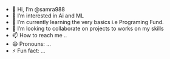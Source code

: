 - 👋 Hi, I’m @samra988
- 👀 I’m interested in Ai and ML
- 🌱 I’m currently learning the very basics i.e Programing Fund.
- 💞️ I’m looking to collaborate on projects to works on my skills 
- 📫 How to reach me ..
- 😄 Pronouns: ...
- ⚡ Fun fact: ...

<!---
samra988/samra988 is a ✨ special ✨ repository because its `README.md` (this file) appears on your GitHub profile.
You can click the Preview link to take a look at your changes.
--->
